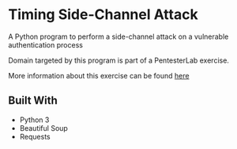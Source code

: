 # Timing Side-Channel Attack

A Python program to perform a side-channel attack on a vulnerable authentication process 

Domain targeted by this program is part of a PentesterLab exercise.

More information about this exercise can be found [here](https://pentesterlab.com/exercises/web_for_pentester_II/course)

## Built With
* Python 3
* Beautiful Soup
* Requests